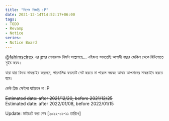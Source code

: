 ```yaml
---
title: "বিশেষ বিজ্ঞপ্তি :P"
date: 2021-12-14T14:52:17+06:00
tags:
- TODO
- Revamp
- Notice
series: 
- Notice Board
---
```


[@fahimscirex] এর ব্লগের পেপারমড থিমটা ভাল্লাগছে... এইজন্য ভাবতেছি আগামী বছরে জেকিল থেকে হিউগোতে সুইচ করব।

যারা যারা ফিডে সাবস্ক্রাইব করছেন, পারমালিঙ্ক ফরম্যাট সেট করতে না পারলে সম্ভবত আবার আপনাদের সাবস্ক্রাইব করতে হবে।

কেউ প্লিজ ক্ষেইপা যাইয়েন না :P

[@fahimscirex]: https://github.com/fahimscirex

~~Estimated date: after 2021/12/20, before 2021/12/25~~<br />
Estimated date: after 2022/01/08, before 2022/01/15

Update: মাইগ্রেট করা শেষ \[২০২২-০১-১১ তারিখে]
